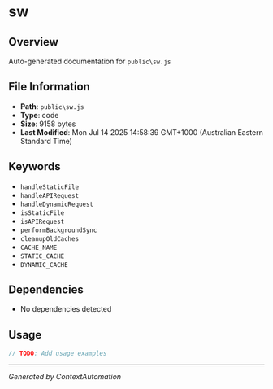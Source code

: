 # sw

## Overview
Auto-generated documentation for `public\sw.js`

## File Information
- **Path**: `public\sw.js`
- **Type**: code
- **Size**: 9158 bytes
- **Last Modified**: Mon Jul 14 2025 14:58:39 GMT+1000 (Australian Eastern Standard Time)

## Keywords
- `handleStaticFile`
- `handleAPIRequest`
- `handleDynamicRequest`
- `isStaticFile`
- `isAPIRequest`
- `performBackgroundSync`
- `cleanupOldCaches`
- `CACHE_NAME`
- `STATIC_CACHE`
- `DYNAMIC_CACHE`

## Dependencies
- No dependencies detected

## Usage
```javascript
// TODO: Add usage examples
```

---
*Generated by ContextAutomation*
